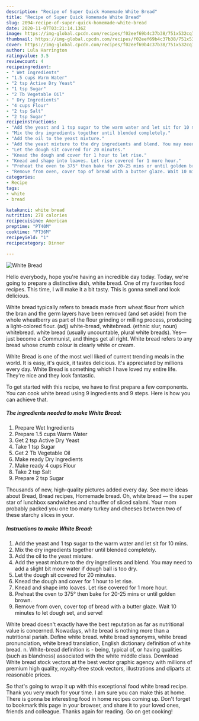 ```yaml
---
description: "Recipe of Super Quick Homemade White Bread"
title: "Recipe of Super Quick Homemade White Bread"
slug: 2094-recipe-of-super-quick-homemade-white-bread
date: 2020-11-07T03:21:14.136Z
image: https://img-global.cpcdn.com/recipes/f02eef69b4c37b38/751x532cq70/white-bread-recipe-main-photo.jpg
thumbnail: https://img-global.cpcdn.com/recipes/f02eef69b4c37b38/751x532cq70/white-bread-recipe-main-photo.jpg
cover: https://img-global.cpcdn.com/recipes/f02eef69b4c37b38/751x532cq70/white-bread-recipe-main-photo.jpg
author: Lula Harrington
ratingvalue: 3.5
reviewcount: 4
recipeingredient:
- " Wet Ingredients"
- "1.5 cups Warm Water"
- "2 tsp Active Dry Yeast"
- "1 tsp Sugar"
- "2 Tb Vegetable Oil"
- " Dry Ingredients"
- "4 cups Flour"
- "2 tsp Salt"
- "2 tsp Sugar"
recipeinstructions:
- "Add the yeast and 1 tsp sugar to the warm water and let sit for 10 mins."
- "Mix the dry ingredients together until blended completely."
- "Add the oil to the yeast mixture."
- "Add the yeast mixture to the dry ingredients and blend. You may need to add a slight bit more water if dough ball is too dry."
- "Let the dough sit covered for 20 minutes."
- "Knead the dough and cover for 1 hour to let rise."
- "Knead and shape into loaves. Let rise covered for 1 more hour."
- "Preheat the oven to 375° then bake for 20-25 mins or until golden brown."
- "Remove from oven, cover top of bread with a butter glaze. Wait 10 minutes to let dough set, and serve!"
categories:
- Recipe
tags:
- white
- bread

katakunci: white bread 
nutrition: 270 calories
recipecuisine: American
preptime: "PT40M"
cooktime: "PT36M"
recipeyield: "1"
recipecategory: Dinner

---
```



![White Bread](https://img-global.cpcdn.com/recipes/f02eef69b4c37b38/751x532cq70/white-bread-recipe-main-photo.jpg)

Hello everybody, hope you're having an incredible day today. Today, we're going to prepare a distinctive dish, white bread. One of my favorites food recipes. This time, I will make it a bit tasty. This is gonna smell and look delicious.

White bread typically refers to breads made from wheat flour from which the bran and the germ layers have been removed (and set aside) from the whole wheatberry as part of the flour grinding or milling process, producing a light-colored flour. (adj) white-bread, whitebread. (ethnic slur, noun) whitebread. white bread (usually uncountable, plural white breads). Yes—just become a Communist, and things get all right. White bread refers to any bread whose crumb colour is clearly white or cream.

White Bread is one of the most well liked of current trending meals in the world. It is easy, it's quick, it tastes delicious. It's appreciated by millions every day. White Bread is something which I have loved my entire life. They're nice and they look fantastic.


To get started with this recipe, we have to first prepare a few components. You can cook white bread using 9 ingredients and 9 steps. Here is how you can achieve that.

<!--inarticleads1-->

##### The ingredients needed to make White Bread:

1. Prepare  Wet Ingredients
1. Prepare 1.5 cups Warm Water
1. Get 2 tsp Active Dry Yeast
1. Take 1 tsp Sugar
1. Get 2 Tb Vegetable Oil
1. Make ready  Dry Ingredients
1. Make ready 4 cups Flour
1. Take 2 tsp Salt
1. Prepare 2 tsp Sugar


Thousands of new, high-quality pictures added every day. See more ideas about Bread, Bread recipes, Homemade bread. Oh, white bread — the super star of lunchbox sandwiches and chauffer of sliced salami. Your mom probably packed you one too many turkey and cheeses between two of these starchy slices in your. 

<!--inarticleads2-->

##### Instructions to make White Bread:

1. Add the yeast and 1 tsp sugar to the warm water and let sit for 10 mins.
1. Mix the dry ingredients together until blended completely.
1. Add the oil to the yeast mixture.
1. Add the yeast mixture to the dry ingredients and blend. You may need to add a slight bit more water if dough ball is too dry.
1. Let the dough sit covered for 20 minutes.
1. Knead the dough and cover for 1 hour to let rise.
1. Knead and shape into loaves. Let rise covered for 1 more hour.
1. Preheat the oven to 375° then bake for 20-25 mins or until golden brown.
1. Remove from oven, cover top of bread with a butter glaze. Wait 10 minutes to let dough set, and serve!


White bread doesn&#39;t exactly have the best reputation as far as nutritional value is concerned. Nowadays, white bread is nothing more than a nutritional pariah. Define white bread. white bread synonyms, white bread pronunciation, white bread translation, English dictionary definition of white bread. n. White-bread definition is - being, typical of, or having qualities (such as blandness) associated with the white middle class. Download White bread stock vectors at the best vector graphic agency with millions of premium high quality, royalty-free stock vectors, illustrations and cliparts at reasonable prices. 

So that's going to wrap it up with this exceptional food white bread recipe. Thank you very much for your time. I am sure you can make this at home. There is gonna be interesting food in home recipes coming up. Don't forget to bookmark this page in your browser, and share it to your loved ones, friends and colleague. Thanks again for reading. Go on get cooking!
